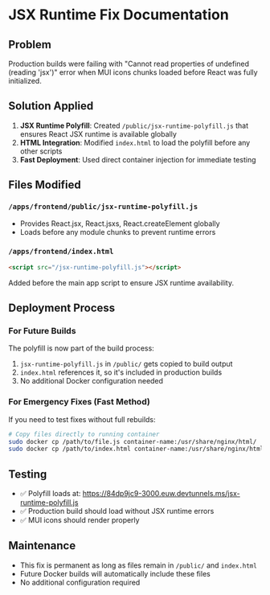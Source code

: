 # JSX Runtime Fix Documentation

## Problem
Production builds were failing with "Cannot read properties of undefined (reading 'jsx')" error when MUI icons chunks loaded before React was fully initialized.

## Solution Applied
1. **JSX Runtime Polyfill**: Created `/public/jsx-runtime-polyfill.js` that ensures React JSX runtime is available globally
2. **HTML Integration**: Modified `index.html` to load the polyfill before any other scripts
3. **Fast Deployment**: Used direct container injection for immediate testing

## Files Modified

### `/apps/frontend/public/jsx-runtime-polyfill.js`
- Provides React.jsx, React.jsxs, React.createElement globally
- Loads before any module chunks to prevent runtime errors

### `/apps/frontend/index.html`
```html
<script src="/jsx-runtime-polyfill.js"></script>
```
Added before the main app script to ensure JSX runtime availability.

## Deployment Process

### For Future Builds
The polyfill is now part of the build process:
1. `jsx-runtime-polyfill.js` in `/public/` gets copied to build output
2. `index.html` references it, so it's included in production builds
3. No additional Docker configuration needed

### For Emergency Fixes (Fast Method)
If you need to test fixes without full rebuilds:
```bash
# Copy files directly to running container
sudo docker cp /path/to/file.js container-name:/usr/share/nginx/html/
sudo docker cp /path/to/index.html container-name:/usr/share/nginx/html/
```

## Testing
- ✅ Polyfill loads at: https://84dp9jc9-3000.euw.devtunnels.ms/jsx-runtime-polyfill.js
- ✅ Production build should load without JSX runtime errors
- ✅ MUI icons should render properly

## Maintenance
- This fix is permanent as long as files remain in `/public/` and `index.html`
- Future Docker builds will automatically include these files
- No additional configuration required

